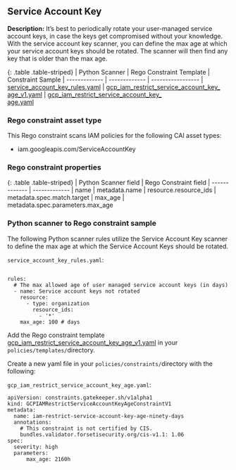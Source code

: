 ## Service Account Key

**Description:** It’s best to periodically rotate your user-managed service 
account keys, in case the keys get compromised without your knowledge. With 
the service account key scanner, you can define the max age at which your 
service account keys should be rotated. The scanner will then find any key 
that is older than the max age.

{: .table .table-striped}
| Python Scanner | Rego Constraint Template | Constraint Sample
| ------------- | ------------- | -----------------
| [service_account_key_rules.yaml](https://github.com/forseti-security/terraform-google-forseti/blob/master/modules/rules/templates/rules/service_account_key_rules.yaml) | [gcp_iam_restrict_service_account_key_<br>age_v1.yaml](https://github.com/forseti-security/policy-library/blob/master/policies/templates/gcp_iam_restrict_service_account_key_age_v1.yaml) | [gcp_iam_restrict_service_account_key_<br>age.yaml](https://github.com/forseti-security/policy-library/blob/master/samples/gcp_iam_restrict_service_account_key_age.yaml)

### Rego constraint asset type

This Rego constraint scans IAM policies for the following CAI asset types:

- iam.googleapis.com/ServiceAccountKey

### Rego constraint properties

{: .table .table-striped}
| Python Scanner field | Rego Constraint field
| ------------- | -------------
| name | metadata.name
| resource.resource_ids | metadata.spec.match.target
| max_age | metadata.spec.parameters.max_age


### Python scanner to Rego constraint sample

The following Python scanner rules utilize the Service Account Key scanner to
define the max age at which the Service Account Keys should be rotated.

`service_account_key_rules.yaml`:
```

rules:
  # The max allowed age of user managed service account keys (in days)
  - name: Service account keys not rotated
    resource:
      - type: organization
        resource_ids:
          - '*'
    max_age: 100 # days
```

Add the Rego constraint template 
[gcp_iam_restrict_service_account_key_age_v1.yaml](https://github.com/forseti-security/policy-library/blob/master/policies/templates/gcp_iam_restrict_service_account_key_age_v1.yaml) 
in your `policies/templates/`directory.

Create a new yaml file in your `policies/constraints/`directory with the following:

`gcp_iam_restrict_service_account_key_age.yaml`:

```
apiVersion: constraints.gatekeeper.sh/v1alpha1
kind: GCPIAMRestrictServiceAccountKeyAgeConstraintV1
metadata:
  name: iam-restrict-service-account-key-age-ninety-days
  annotations:
    # This constraint is not certified by CIS.
    bundles.validator.forsetisecurity.org/cis-v1.1: 1.06
spec:
  severity: high
  parameters:
      max_age: 2160h
```

